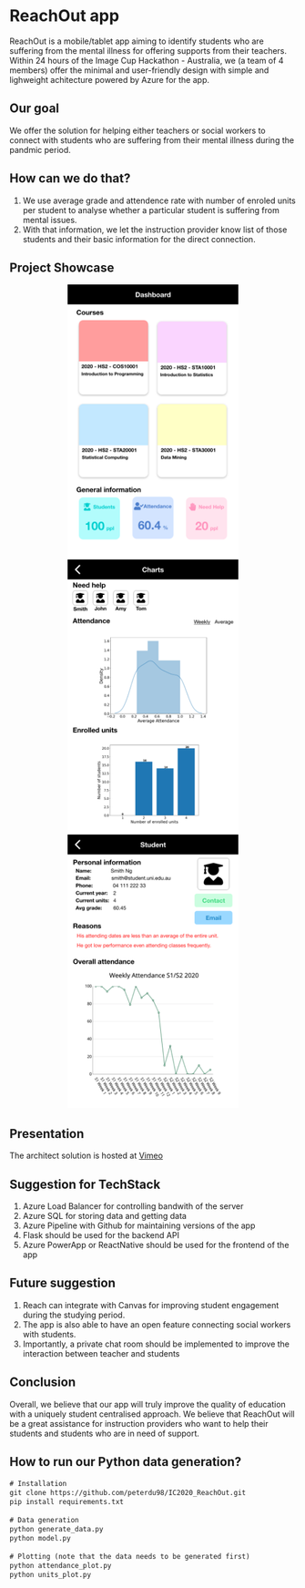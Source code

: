 # ReachOut app

ReachOut is a mobile/tablet app aiming to identify students who are suffering from the mental illness for offering supports from their teachers. Within 24 hours of the Image Cup Hackathon - Australia, we (a team of 4 members) offer the minimal and user-friendly design with simple and lighweight achitecture powered by Azure for the app.

## Our goal

We offer the solution for helping either teachers or social workers to connect with students who are suffering from their mental illness during the pandmic period.

## How can we do that?

1. We use average grade and attendence rate with number of enroled units per student to analyse whether a particular student is suffering from mental issues.
2. With that information, we let the instruction provider know list of those students and their basic information for the direct connection. 

## Project Showcase

<p float="left" align="center">
  <img src="https://github.com/peterdu98/IC2020_ReachOut/blob/main/screenshots/Dashboard.png" width="300" />
  <img src="https://github.com/peterdu98/IC2020_ReachOut/blob/main/screenshots/Students.png" width="300" />
  <img src="https://github.com/peterdu98/IC2020_ReachOut/blob/main/screenshots/Student.png" width="300" />
</p>

## Presentation

The architect solution is hosted at [Vimeo](https://vimeo.com/490302037)


## Suggestion for TechStack

1. Azure Load Balancer for controlling bandwith of the server
2. Azure SQL for storing data and getting data
3. Azure Pipeline with Github for maintaining versions of the app
4. Flask should be used for the backend API
5. Azure PowerApp or ReactNative should be used for the frontend of the app

## Future suggestion

1. Reach can integrate with Canvas for improving student engagement during the studying period.
2. The app is also able to have an open feature connecting social workers with students.
3. Importantly, a private chat room should be implemented to improve the interaction between teacher and students

## Conclusion

Overall, we believe that our app will truly improve the quality of education with a uniquely student centralised approach. We believe that ReachOut will be a great assistance for instruction providers who want to help their students and students who are in need of support.

## How to run our Python data generation?

```
# Installation
git clone https://github.com/peterdu98/IC2020_ReachOut.git
pip install requirements.txt

# Data generation
python generate_data.py
python model.py

# Plotting (note that the data needs to be generated first)
python attendance_plot.py
python units_plot.py
```
